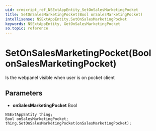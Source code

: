```yaml
---
uid: crmscript_ref_NSExtAppEntity_SetOnSalesMarketingPocket
title: SetOnSalesMarketingPocket(Bool onSalesMarketingPocket)
intellisense: NSExtAppEntity.SetOnSalesMarketingPocket
keywords: NSExtAppEntity, GetOnSalesMarketingPocket
so.topic: reference
---
```


# SetOnSalesMarketingPocket(Bool onSalesMarketingPocket)

Is the webpanel visible when user is on pocket client

## Parameters

* **onSalesMarketingPocket** Bool

```crmscript
NSExtAppEntity thing;
Bool onSalesMarketingPocket;
thing.SetOnSalesMarketingPocket(onSalesMarketingPocket);
```

